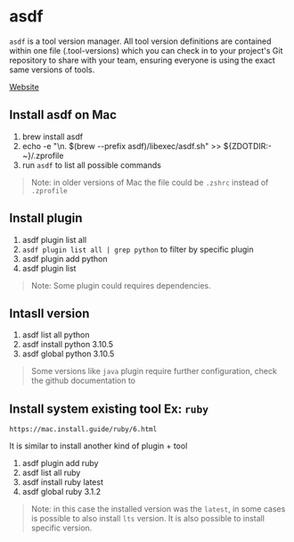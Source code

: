 # asdf

`asdf` is a tool version manager. All tool version definitions are contained within one file (.tool-versions) which you can check in to your project's Git repository to share with your team, ensuring everyone is using the exact same versions of tools.

[Website](https://asdf-vm.com/)

## Install asdf on Mac

1. brew install asdf
2. echo -e "\n. $(brew --prefix asdf)/libexec/asdf.sh" >> ${ZDOTDIR:-~}/.zprofile
3. run `asdf` to list all possible commands

> Note: in older versions of Mac the file could be `.zshrc` instead of `.zprofile`

## Install plugin

1. asdf plugin list all
2. `asdf plugin list all | grep python` to filter by specific plugin 
3. asdf plugin add python
4. asdf plugin list

> Note: Some plugin could requires dependencies.

## Intasll version

1. asdf list all python
2. asdf install python 3.10.5
3. asdf global python 3.10.5

> Some versions like `java` plugin require further configuration, check the github documentation to

## Install system existing tool Ex: `ruby`
```
https://mac.install.guide/ruby/6.html
```

It is similar to install another kind of plugin + tool

1. asdf plugin add ruby
2. asdf list all ruby
3. asdf install ruby latest
4. asdf global ruby 3.1.2

> Note: in this case the installed version was the `latest`, in some cases is possible to also install `lts` version. It is also possible to install specific version.